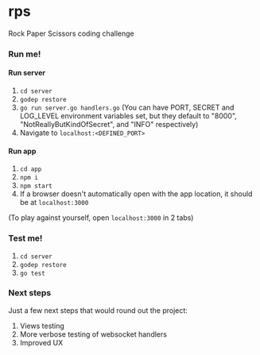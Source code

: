 # rps
Rock Paper Scissors coding challenge

### Run me!
#### Run server
1. `cd server`
2. `godep restore`
3. `go run server.go handlers.go` (You can have PORT, SECRET and LOG_LEVEL environment variables set, but they default to "8000", "NotReallyButKindOfSecret", and "INFO" respectively)
4. Navigate to `localhost:<DEFINED_PORT>`

#### Run app
1. `cd app`
2. `npm i`
3. `npm start`
4. If a browser doesn't automatically open with the app location, it should be at `localhost:3000`

(To play against yourself, open `localhost:3000` in 2 tabs)

### Test me!
1. `cd server`
2. `godep restore`
3. `go test`

### Next steps
Just a few next steps that would round out the project:
1. Views testing
2. More verbose testing of websocket handlers
3. Improved UX